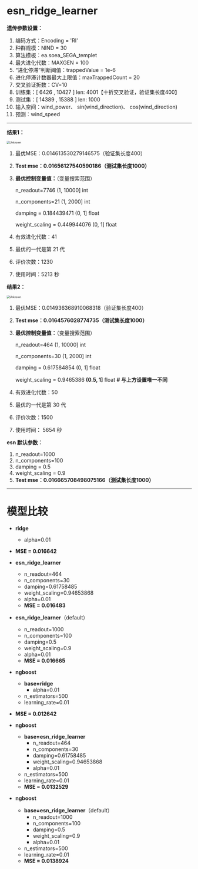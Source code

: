 # esn_ridge_learner

**遗传参数设置：**

1. 编码方式：Encoding = 'RI'
2.  种群规模：NIND = 30
3. 算法模板：ea.soea_SEGA_templet
4. 最大进化代数：MAXGEN = 100
5. “进化停滞”判断阈值：trappedValue = 1e-6
6.  进化停滞计数器最大上限值：maxTrappedCount = 20
7. 交叉验证折数：CV=10
8. 训练集：[ 6426 , 10427 ] len: 4001【十折交叉验证，验证集长度400】
9. 测试集：[ 14389 , 15388 ] len: 1000
10. 输入空间：wind_power、 sin(wind_direction)、 cos(wind_direction)
11. 预测：wind_speed

---

**结果1：**

<img src="/Users/apple/Documents/ML_Project/ML - 2.1/module/GA/Result3/Unknown.png" alt="Unknown" style="zoom: 50%;" />

1. 最优MSE：0.014613530279146575（验证集长度400）

2. **Test mse：0.01656127540590186（测试集长度1000）**

3. **最优控制变量值：**（变量搜索范围）

   n_readout=7746  				 	 (1, 10000] int

   n_components=21 				   (1, 2000] int

   damping = 0.184439471 		  (0, 1] float

   weight_scaling = 0.449944076 (0, 1] float

4. 有效进化代数：41

5. 最优的一代是第 21 代

6. 评价次数：1230

7. 使用时间：5213 秒

**结果2：**

<img src="/Users/apple/Documents/ML_Project/ML - 2.1/module/GA/Result4/Unknown.png" alt="Unknown" style="zoom: 50%;" />

1. 最优MSE：0.014936368910068318（验证集长度400）

2. **Test mse：0.0164576028774735（测试集长度1000）**

3. **最优控制变量值：**（变量搜索范围）

   n_readout=464  				 	  (1, 10000] int

   n_components=30 			      (1, 2000] int

   damping = 0.617584854		  (0, 1] float

   weight_scaling = 0.9465386  **(0.5, 1]** float **# 与上方设置唯一不同**

4. 有效进化代数：50

5. 最优的一代是第 30 代

6. 评价次数：1500

7. 使用时间： 5654 秒

**esn 默认参数：**

1. n_readout=1000
2. n_components=100
3. damping = 0.5
4. weight_scaling = 0.9
5. **Test mse：0.016665708498075166（测试集长度1000）**

---

# 模型比较

- **ridge**
    - alpha=0.01
- **MSE = 0.016642**
- **esn_ridge_learner**
    - n_readout=464
    - n_components=30
    - damping=0.61758485
    - weight_scaling=0.94653868
    - alpha=0.01
    - **MSE = 0.016483**

- **esn_ridge_learner**（default）
  - n_readout=1000
  - n_components=100
  - damping=0.5
  - weight_scaling=0.9
  - alpha=0.01
  - **MSE = 0.016665**

- **ngboost**
    - **base=ridge**
      - alpha=0.01
    - n_estimators=500
    - learning_rate=0.01
- **MSE = 0.012642**
- **ngboost**
    - **base=esn_ridge_learner**
      - n_readout=464
      - n_components=30
      - damping=0.61758485
      - weight_scaling=0.94653868
      - alpha=0.01
    - n_estimators=500
    - learning_rate=0.01
    - **MSE = 0.0132529**

- **ngboost**
  - **base=esn_ridge_learner**（default）
    - n_readout=1000
    - n_components=100
    - damping=0.5
    - weight_scaling=0.9
    - alpha=0.01
  - n_estimators=500
  - learning_rate=0.01
  - **MSE =  0.0138924**